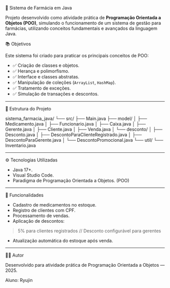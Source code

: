 💊 Sistema de Farmácia em Java

Projeto desenvolvido como atividade prática de **Programação Orientada a Objetos (POO)**, simulando o funcionamento de um sistema de gestão para farmácias, utilizando conceitos fundamentais e avançados da linguagem Java.

📚 Objetivos

Este sistema foi criado para praticar os principais conceitos de POO:

- ✅ Criação de classes e objetos.
- ✅ Herança e polimorfismo.
- ✅ Interface e classes abstratas.
- ✅ Manipulação de coleções (`ArrayList`, `HashMap`).
- ✅ Tratamento de exceções.
- ✅ Simulação de transações e descontos.

---

🧱 Estrutura do Projeto

sistema_farmacia_java/
└── src/
    ├── Main.java
    ├── model/
    │   ├── Medicamento.java
    │   ├── Funcionario.java
    │   ├── Caixa.java
    │   ├── Gerente.java
    │   ├── Cliente.java
    │   ├── Venda.java
    │   └── desconto/
    │       ├── Desconto.java
    │       ├── DescontoParaClienteRegistrado.java
    │       ├── DescontoParaGerente.java
    │       └── DescontoPromocional.java
    └── util/
        └── Inventario.java
        
---

⚙️ Tecnologias Utilizadas

- Java 17+.
- Visual Studio Code.
- Paradigma de Programação Orientada a Objetos. (POO)

  
---

🛒 Funcionalidades

- Cadastro de medicamentos no estoque.
- Registro de clientes com CPF.
- Processamento de vendas.
- Aplicação de descontos:
 > 5% para clientes registrados // Desconto configurável para gerentes
- Atualização automática do estoque após venda.
  
---

👨‍💻 Autor

Desenvolvido para atividade prática de Programação Orientada a Objetos — 2025.

Aluno: Ryujin



